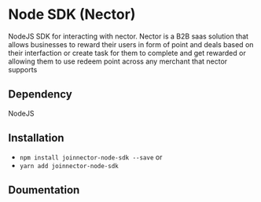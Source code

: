 # Node SDK (Nector)
NodeJS SDK for interacting with nector.
Nector is a B2B saas solution that allows businesses to reward their users in form of point and deals based on their interfaction or create task for them to complete and get rewarded or allowing them to use redeem point across any merchant that nector supports

## Dependency
NodeJS

## Installation
- `npm install joinnector-node-sdk --save` 
	or 
- `yarn add joinnector-node-sdk`

## Doumentation
